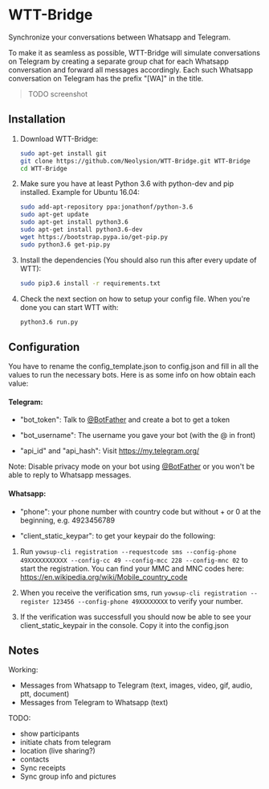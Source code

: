 # WTT-Bridge

Synchronize your conversations between Whatsapp and Telegram. 

To make it as seamless as possible, WTT-Bridge will simulate conversations on Telegram by creating a separate group chat for each Whatsapp conversation and forward all messages accordingly.
Each such Whatsapp conversation on Telegram has the prefix "[WA]" in the title.
>TODO screenshot

## Installation

1. Download WTT-Bridge:

    ```bash
    sudo apt-get install git
    git clone https://github.com/Neolysion/WTT-Bridge.git WTT-Bridge
    cd WTT-Bridge
 
    ```

2. Make sure you have at least Python 3.6 with python-dev and pip installed.
    Example for Ubuntu 16.04:
    
    ```bash
    sudo add-apt-repository ppa:jonathonf/python-3.6
    sudo apt-get update
    sudo apt-get install python3.6
    sudo apt-get install python3.6-dev
    wget https://bootstrap.pypa.io/get-pip.py
    sudo python3.6 get-pip.py
 
    ```

3. Install the dependencies (You should also run this after every update of WTT):
    
    ```bash
    sudo pip3.6 install -r requirements.txt
 
    ```
    
4. Check the next section on how to setup your config file. When you're done you can start WTT with:
 
     ```bash
    python3.6 run.py
 
    ```

## Configuration

You have to rename the config_template.json to config.json and fill in all the values to run the necessary bots. Here is as some info on how obtain each value:

#### Telegram: 

- "bot_token": Talk to [@BotFather](https://telegram.me/botfather) and create a bot to get a token

- "bot_username": The username you gave your bot (with the @ in front)

- "api_id" and "api_hash": Visit https://my.telegram.org/

Note: Disable privacy mode on your bot using [@BotFather](https://telegram.me/botfather) or you won't be able to reply to Whatsapp messages.

#### Whatsapp:

- "phone": your phone number with country code but without + or 0 at the beginning, e.g. 4923456789

- "client_static_keypar": to get your keypair do the following: 

1. Run ```yowsup-cli registration --requestcode sms --config-phone 49XXXXXXXXXXX --config-cc 49 --config-mcc 228 --config-mnc 02``` to start the registration. 
You can find your MMC and MNC codes here:
https://en.wikipedia.org/wiki/Mobile_country_code

2. When you receive the verification sms, run ```yowsup-cli registration --register 123456 --config-phone 49XXXXXXXX``` to verify your number.

3. If the verification was successfull you should now be able to see your client_static_keypair in the console. Copy it into the config.json 



## Notes
 
 Working:
 - Messages from Whatsapp to Telegram (text, images, video, gif, audio, ptt, document)
 - Messages from Telegram to Whatsapp (text) 
 
 
 TODO:
 - show participants
 - initiate chats from telegram
 - location (live sharing?)
 - contacts
 - Sync receipts
 - Sync group info and pictures
